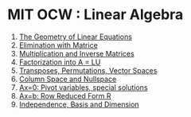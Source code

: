 MIT OCW : Linear Algebra
========================

1. [The Geometry of Linear Equations](1_the_geometry_of_linear_equations/)
2. [Elimination with Matrice](2_elimination_with_matrices/)
3. [Multiplication and Inverse Matrices](3_multiplication_and_inverse_matrices/)
4. [Factorization into A = LU](4_factorization_LU/)
5. [Transposes, Permutations, Vector Spaces](5_trans_permu_vector/)
6. [Column Space and Nullspace](6_column_space/)
7. [Ax=0: Pivot variables, special solutions](7_pivot_variables/)
7. [Ax=b: Row Reduced Form R](8_rrfr/)
7. [Independence, Basis and Dimension](9_indepence/)
